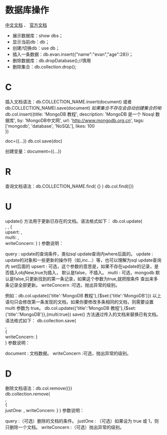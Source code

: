 # 数据库操作
[中文文档](https://docs.mongoing.com/) 、 [官方文档](https://www.mongodb.com/docs/v4.2/)
- 展示数据库：show dbs；
- 显示当前db：db；
- 创建/切换db：use db；
- 插入一条数据：db.evan.insert({"name":"evan","age":28})；
- 删除数据库：db.dropDatabase();//慎用
- 删除集合：db.collection.drop();

# C
插入文档语法：db.COLLECTION_NAME.insert(document)  或者 db.COLLECTION_NAMEl.save(document)
*如果集合不存在会自动创建集合的呦*
db.col.insert({title: 'MongoDB 教程',
    description: 'MongoDB 是一个 Nosql 数据库',
    by: 'MongoDB中文网', 
    url: 'http://www.mongodb.org.cn', 
    tags: ['mongodb', 'database', 'NoSQL'],
    likes: 100  
})

doc=({...})
db.col.save(doc)

创建变量：document=({...})
# R
查询文档语法：db.COLLECTION_NAME.find( {} )
db.col.find({})


# U
update() 方法用于更新已存在的文档。语法格式如下：
db.col.update(    
    <query>, 
    <update>, 
    {       
    upsert: <boolean>,   
    multi: <boolean>,  
    writeConcern: <document>
    }
)
参数说明：

query : update的查询条件，类似sql update查询内where后面的。
update : update的对象和一些更新的操作符（如$,$inc...）等，也可以理解为sql update查询内
set后面的
upsert : 可选，这个参数的意思是，如果不存在update的记录，是否插入objNew,true为插入，
默认是false，不插入。
multi : 可选，mongodb 默认是false,只更新找到的第一条记录，如果这个参数为true,就把按条件
查出来多条记录全部更新。
writeConcern :可选，抛出异常的级别。

例如：db.col.update({'title':'MongoDB 教程'},{$set:{'title':'MongoDB'}})
以上语句只会修改第一条发现的文档，如果你要修改多条相同的文档，则需要设置 multi 参数为 true。
db.col.update({'title':'MongoDB 教程'},{$set:{'title':'MongoDB'}},{multi:true})
save() 方法通过传入的文档来替换已有文档。语法格式如下：
db.collection.save(    
    <document>,     
    {      
    writeConcern: <document> 
    }  
) 
参数说明：

document : 文档数据。
writeConcern :可选，抛出异常的级别。


# D
删除文档语法：db.col.remove({})  
db.collection.remove(     
    <query>,     
    {       
    justOne: <boolean>,
    writeConcern: <document> 
    } 
)
参数说明：

query :（可选）删除的文档的条件。
justOne : （可选）如果设为 true 或 1，则只删除一个文档。
writeConcern :（可选）抛出异常的级别。


